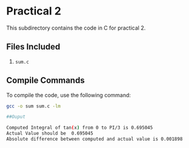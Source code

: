 # Practical 2

This subdirectory contains the code in C for practical 2.

## Files Included
1. `sum.c`
   
## Compile Commands
To compile the code, use the following command:

```bash
gcc -o sum sum.c -lm

##Ouput

Computed Integral of tan(x) from 0 to PI/3 is 0.695045
Actual Value should be  0.695045
Absolute difference between computed and actual value is 0.001898
